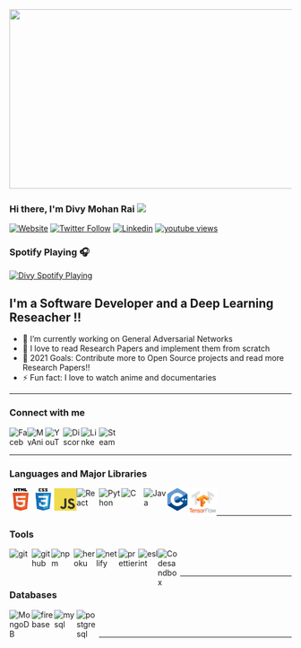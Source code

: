 <img src="https://github.com/divy-14/Beautiful-Todo/blob/main/giphy.gif" width="800px" height="320px">
<br>

### Hi there, I'm Divy Mohan Rai <img src="https://media.giphy.com/media/hvRJCLFzcasrR4ia7z/giphy.gif" width="30px">
[![Website](https://img.shields.io/website?down_color=red&down_message=%3A%28&style=for-the-badge&up_message=UP%20%3A%29&url=https%3A%2F%2Fdivymohanrai.netlify.app%2F)](http://divymr.tech/)
[![Twitter Follow](https://img.shields.io/twitter/follow/H3LL_codes?color=1DA1F2&logo=twitter&style=for-the-badge)](https://twitter.com/H3LL_codes)
[![Linkedin](https://img.shields.io/badge/LinkedIn-0077B5?style=for-the-badge&logo=linkedin&logoColor=white)](https://www.linkedin.com/in/divymohan/)
<a href="https://www.youtube.com/channel/UCN8KMsTpx2Q9cfZcbZR3A8Q"><img alt="youtube views" title="YouTube views" src="https://github-readme-youtube-stats.herokuapp.com/views/index.php?id=UCN8KMsTpx2Q9cfZcbZR3A8Q&key=AIzaSyCa4RCThPFLuB4oVGlmWlB6t_MS1dHpToo&label=View+Count&style=for-the-badge&color=blue&labelColor=0b689d"/></a>
  
### Spotify Playing 🎧
[<img src="https://spotifytest.dr-one-punch.vercel.app/api/spotify" alt="Divy Spotify Playing" width="350" />](https://open.spotify.com/user/06pg5zahikeftw0usrr2iqvny)

## I'm a Software Developer and a Deep Learning Reseacher !!

- 🌱 I’m currently working on General Adversarial Networks
- 👯 I love to read Research Papers and implement them from scratch
- 🥅 2021 Goals: Contribute more to Open Source projects and read more Research Papers!!
- ⚡ Fun fact: I love to watch anime and documentaries


<hr />

### Connect with me

<p align="left">

<a href="https://www.facebook.com/dv.rai.14"><img align="left" alt="Facebook" title="Facebook" height="32" width="32" src="https://raw.githubusercontent.com/peterthehan/peterthehan/master/assets/facebook.svg"></a>
<a href="https://myanimelist.net/profile/H3LL_kil"><img align="left" alt="MyAnimeList" title="MyAnimeList" height="32" width="32" src="https://raw.githubusercontent.com/peterthehan/peterthehan/master/assets/myanimelist.svg"></a>
<a href="https://www.youtube.com/channel/UCN8KMsTpx2Q9cfZcbZR3A8Q?view_as=subscriber"><img align="left" alt="YouTube" title="YouTube" height="32" width="32" src="https://raw.githubusercontent.com/peterthehan/peterthehan/master/assets/youtube.svg"></a>
<a href="https://discordapp.com/users/463006624655736833"><img align="left" alt="Discord" title="Discord" height="32" width="32" src="https://raw.githubusercontent.com/peterthehan/peterthehan/master/assets/discord.svg"></a>
<a href="https://www.linkedin.com/in/divymohan/"><img align="left" alt="LinkedIn" title="LinkedIn" height="32" width="32" src="https://raw.githubusercontent.com/peterthehan/peterthehan/master/assets/linkedin.svg"></a>
<a href="https://steamcommunity.com/profiles/76561198862144655/"><img align="left" alt="Steam" title="Steam" height="32" width="32" src="https://raw.githubusercontent.com/peterthehan/peterthehan/master/assets/steam.svg"></a>
</p>
<br />
<br />
<hr />

### Languages and Major Libraries
<img align="left" alt="HTML5" width="40px" src="https://raw.githubusercontent.com/github/explore/80688e429a7d4ef2fca1e82350fe8e3517d3494d/topics/html/html.png" />
<img align="left" alt="CSS3" width="40px" src="https://raw.githubusercontent.com/github/explore/80688e429a7d4ef2fca1e82350fe8e3517d3494d/topics/css/css.png" />
<img align="left" alt="JS" width="40px" src="https://raw.githubusercontent.com/github/explore/80688e429a7d4ef2fca1e82350fe8e3517d3494d/topics/javascript/javascript.png" />
<img align="left" alt="React" width="40px" src="https://www.vectorlogo.zone/logos/reactjs/reactjs-icon.svg" />
<img align="left" alt="Python" width="40px" src="https://www.vectorlogo.zone/logos/python/python-icon.svg" />
<img align="left" alt="C" width="40px" src="https://img.icons8.com/color/48/000000/c-programming.png" />
<img align="left" alt="Java" width="40px" src="https://www.vectorlogo.zone/logos/java/java-icon.svg" />
<img align="left" alt="C++" width="40px" src="https://raw.githubusercontent.com/github/explore/80688e429a7d4ef2fca1e82350fe8e3517d3494d/topics/cpp/cpp.png"/>
<img align="left" alt="Tensorflow" width="50px" src="https://raw.githubusercontent.com/github/explore/80688e429a7d4ef2fca1e82350fe8e3517d3494d/topics/tensorflow/tensorflow.png"/>
<br />
<br />
<hr />

### Tools 
<img align="left" alt="git" width="40px" src="https://www.vectorlogo.zone/logos/git-scm/git-scm-icon.svg" />
<img align="left" alt="github" width="35px" src="https://www.vectorlogo.zone/logos/github/github-icon.svg" />
<img align="left" alt="npm" width="40px" src="https://www.vectorlogo.zone/logos/npmjs/npmjs-icon.svg" />
<img align="left" alt="heroku" width="40px" src="https://www.vectorlogo.zone/logos/heroku/heroku-icon.svg" />
<img align="left" alt="netlify" width="40px" src="https://www.vectorlogo.zone/logos/netlify/netlify-icon.svg" />
<img align="left" alt="prettier" width="35px" src="https://cdn.worldvectorlogo.com/logos/prettier-2.svg" />
<img align="left" alt="eslint" width="35px" src="https://www.vectorlogo.zone/logos/eslint/eslint-icon.svg" />
<img align="left" alt="Codesandbox" width="40px" src="https://raw.githubusercontent.com/simple-icons/simple-icons/master/icons/codesandbox.svg" />

<br />
<br />
<hr />

### Databases
<img align="left" alt="MongoDB" width="40px" src="https://www.vectorlogo.zone/logos/mongodb/mongodb-icon.svg" />
<img align="left" alt="firebase" width="40px" src="https://www.vectorlogo.zone/logos/firebase/firebase-icon.svg" />
<img align="left" alt="mysql" width="40px" src="https://www.vectorlogo.zone/logos/mysql/mysql-icon.svg" />
<img align="left" alt="postgresql" width="40px" src="https://www.vectorlogo.zone/logos/postgresql/postgresql-icon.svg" />
<br />
<br />
<hr />



[website]: https://divymohanrai.netlify.app/
[twitter]: https://twitter.com/mohan_divy
[instagram]: https://www.instagram.com/dv_kil_14/
[linkedin]: https://www.linkedin.com/in/divymohan/


